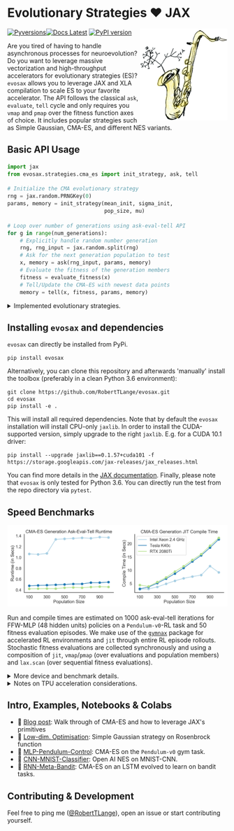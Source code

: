 # Evolutionary Strategies :heart: JAX
[![Pyversions](https://img.shields.io/pypi/pyversions/mle-toolbox.svg?style=flat-square)](https://pypi.python.org/pypi/mle-toolbox)[![Docs Latest](https://img.shields.io/badge/docs-dev-blue.svg)](https://github.com/RobertTLange/mle-toolbox/) [![PyPI version](https://badge.fury.io/py/mle-toolbox.svg)](https://badge.fury.io/py/mle-toolbox)
<a href="docs/evosax_transparent.png"><img src="docs/evosax_transparent.png" width="200" align="right" /></a>

Are you tired of having to handle asynchronous processes for neuroevolution? Do you want to leverage massive vectorization and high-throughput accelerators for evolutionary strategies (ES)? `evosax` allows you to leverage JAX and XLA compilation to scale ES to your favorite accelerator. The API follows the classical `ask`, `evaluate`, `tell` cycle and only requires you `vmap` and `pmap` over the fitness function axes of choice. It includes popular strategies such as Simple Gaussian, CMA-ES, and different NES variants.

## Basic API Usage

```python
import jax
from evosax.strategies.cma_es import init_strategy, ask, tell

# Initialize the CMA evolutionary strategy
rng = jax.random.PRNGKey(0)
params, memory = init_strategy(mean_init, sigma_init,
                               pop_size, mu)

# Loop over number of generations using ask-eval-tell API
for g in range(num_generations):
    # Explicitly handle random number generation
    rng, rng_input = jax.random.split(rng)
    # Ask for the next generation population to test
    x, memory = ask(rng_input, params, memory)
    # Evaluate the fitness of the generation members
    fitness = evaluate_fitness(x)
    # Tell/Update the CMA-ES with newest data points
    memory = tell(x, fitness, params, memory)
```

<details><summary>
Implemented evolutionary strategies.

</summary>

| Strategy | Reference | Implemented | Source Code | Example |
| --- | --- | --- | --- | --- |
| Simple Gaussian | :question: | :heavy_check_mark:  | [Click](evosax/strategies/gaussian.py) | [Low Dim. optimisation](notebooks/01_gaussian_strategy.ipynb)
| CMA-ES | [Hansen (2016)](https://arxiv.org/abs/1604.00772) | :heavy_check_mark:  | [Click](evosax/strategies/cma_es.py) | [Pendulum RL task](notebooks/pendulum_cma_es.ipynb)
| OpenAI-ES | [Salimans et al. (2017)](https://arxiv.org/pdf/1703.03864.pdf) | :heavy_check_mark:  | [Click](evosax/strategies/open_nes.py) | [Simple Quadratic](notebooks/quadratic_open_nes.ipynb)
| IPOP/BIPOP/SEP | - | :station:  | - | -
| NES | [Wierstra et al. (2014)](https://www.jmlr.org/papers/volume15/wierstra14a/wierstra14a.pdf) | :station:  | - | -
| PEPG | [Sehnke et al. (2009)](https://citeseerx.ist.psu.edu/viewdoc/download;jsessionid=A64D1AE8313A364B814998E9E245B40A?doi=10.1.1.180.7104&rep=rep1&type=pdf) | :station:  | - | -
</details>


## Installing `evosax` and dependencies

`evosax` can directly be installed from PyPi.

```
pip install evosax
```

Alternatively, you can clone this repository and afterwards 'manually' install the toolbox (preferably in a clean Python 3.6 environment):

```
git clone https://github.com/RobertTLange/evosax.git
cd evosax
pip install -e .
```

This will install all required dependencies. Note that by default the `evosax` installation will install CPU-only `jaxlib`. In order to install the CUDA-supported version, simply upgrade to the right `jaxlib`. E.g. for a CUDA 10.1 driver:

```
pip install --upgrade jaxlib==0.1.57+cuda101 -f https://storage.googleapis.com/jax-releases/jax_releases.html
```

You can find more details in the [JAX documentation](https://github.com/google/jax#installation). Finally, please note that `evosax` is only tested for Python 3.6. You can directly run the test from the repo directory via `pytest`.

## Speed Benchmarks

![](docs/benchmark.png)

Run and compile times are estimated on 1000 ask-eval-tell iterations for FFW-MLP (48 hidden units) policies on a `Pendulum-v0`-RL task and 50 fitness evaluation episodes. We make use of the [`gymnax`](https://github.com/RobertTLange/gymnax) package for accelerated RL environments and `jit` through entire RL episode rollouts. Stochastic fitness evaluations are collected synchronously and using a composition of `jit`, `vmap`/`pmap` (over evaluations and population members) and `lax.scan` (over sequential fitness evaluations).

<details> <summary>
  More device and benchmark details.

</summary>

| Name | Framework | Description | Device | Steps in Ep. | Number of Ep. |
| --- | --- | --- | --- | --- | --- |
CPU-STEP-GYM | OpenAI gym/NumPy | Single transition |2,7 GHz Intel Core i7| 1 | - |
</details>

<details> <summary>
  Notes on TPU acceleration considerations.

</summary>

- Implementing ES on TPUs requires significantly more tuning then originally expected. This may be partially due to the 128 x 128 layout of the systolic array matrix unit (MXU). Furthermore, efficient `pmap` is still work-in-progress.
</details>


## Intro, Examples, Notebooks & Colabs
* :book: [Blog post](https://roberttlange.github.io/posts/2020/12/neuroevolution-in-jax/): Walk through of CMA-ES and how to leverage JAX's primitives
* :notebook: [Low-dim. Optimisation](notebooks/01_gaussian_low_d.ipynb): Simple Gaussian strategy on Rosenbrock function
* :notebook: [MLP-Pendulum-Control](notebooks/02_cma_es_control.ipynb): CMA-ES on the `Pendulum-v0` gym task.
* :notebook: [CNN-MNIST-Classifier](notebooks/03_nes_cnn.ipynb): Open AI NES on MNIST-CNN.
* :notebook: [RNN-Meta-Bandit](notebooks/03_nes_cnn.ipynb): CMA-ES on an LSTM evolved to learn on bandit tasks.


## Contributing & Development

Feel free to ping me ([@RobertTLange](https://twitter.com/RobertTLange)), open an issue or start contributing yourself.
